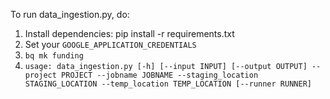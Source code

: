 To run data_ingestion.py, do:

1. Install dependencies: pip install -r requirements.txt
2. Set your `GOOGLE_APPLICATION_CREDENTIALS`
3. `bq mk funding`
4. `usage: data_ingestion.py [-h] [--input INPUT] [--output OUTPUT] --project
                         PROJECT --jobname JOBNAME --staging_location
                         STAGING_LOCATION --temp_location TEMP_LOCATION
                         [--runner RUNNER]`
